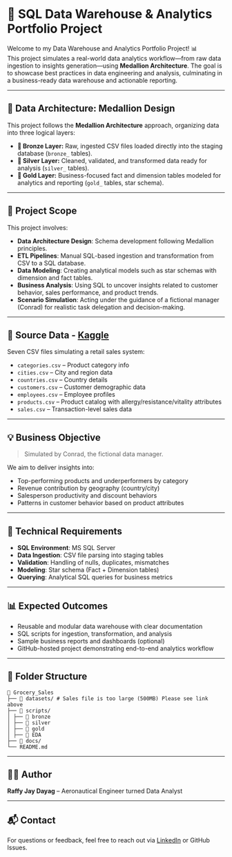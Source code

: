 # 🧠 SQL Data Warehouse & Analytics Portfolio Project

Welcome to my Data Warehouse and Analytics Portfolio Project! 📊  
This project simulates a real-world data analytics workflow—from raw data ingestion to insights generation—using **Medallion Architecture**. The goal is to showcase best practices in data engineering and analysis, culminating in a business-ready data warehouse and actionable reporting.

---

## 🧱 Data Architecture: Medallion Design

This project follows the **Medallion Architecture** approach, organizing data into three logical layers:

- **🔸 Bronze Layer:** Raw, ingested CSV files loaded directly into the staging database (`bronze_` tables).
- **🔹 Silver Layer:** Cleaned, validated, and transformed data ready for analysis (`silver_` tables).
- **🏅 Gold Layer:** Business-focused fact and dimension tables modeled for analytics and reporting (`gold_` tables, star schema).

---

## 📖 Project Scope

This project involves:

- **Data Architecture Design**: Schema development following Medallion principles.
- **ETL Pipelines**: Manual SQL-based ingestion and transformation from CSV to a SQL database.
- **Data Modeling**: Creating analytical models such as star schemas with dimension and fact tables.
- **Business Analysis**: Using SQL to uncover insights related to customer behavior, sales performance, and product trends.
- **Scenario Simulation**: Acting under the guidance of a fictional manager (Conrad) for realistic task delegation and decision-making.

---

## 📂 Source Data - [Kaggle](https://www.kaggle.com/datasets/andrexibiza/grocery-sales-dataset?select=products.csv)

Seven CSV files simulating a retail sales system:

- `categories.csv` – Product category info
- `cities.csv` – City and region data
- `countries.csv` – Country details
- `customers.csv` – Customer demographic data
- `employees.csv` – Employee profiles
- `products.csv` – Product catalog with allergy/resistance/vitality attributes
- `sales.csv` – Transaction-level sales data

---

## 💡 Business Objective

> Simulated by Conrad, the fictional data manager.

We aim to deliver insights into:
- Top-performing products and underperformers by category
- Revenue contribution by geography (country/city)
- Salesperson productivity and discount behaviors
- Patterns in customer behavior based on product attributes

---

## 🚀 Technical Requirements

- **SQL Environment**: MS SQL Server
- **Data Ingestion**: CSV file parsing into staging tables
- **Validation**: Handling of nulls, duplicates, mismatches
- **Modeling**: Star schema (Fact + Dimension tables)
- **Querying**: Analytical SQL queries for business metrics

---

## 📊 Expected Outcomes

- Reusable and modular data warehouse with clear documentation
- SQL scripts for ingestion, transformation, and analysis
- Sample business reports and dashboards (optional)
- GitHub-hosted project demonstrating end-to-end analytics workflow

---

## 📁 Folder Structure

```
📁 Grocery_Sales
├── 📂 datasets/ # Sales file is too large (500MB) Please see link above
├── 📂 scripts/
│ ├── 📂 bronze
│ ├── 📂 silver
│ ├── 📂 gold
│ ├── 📂 EDA
├── 📂 docs/
└── README.md
```

---

## 🧑‍💻 Author

**Raffy Jay Dayag** – Aeronautical Engineer turned Data Analyst  

---

## 📬 Contact

For questions or feedback, feel free to reach out via [LinkedIn](#) or GitHub Issues.

